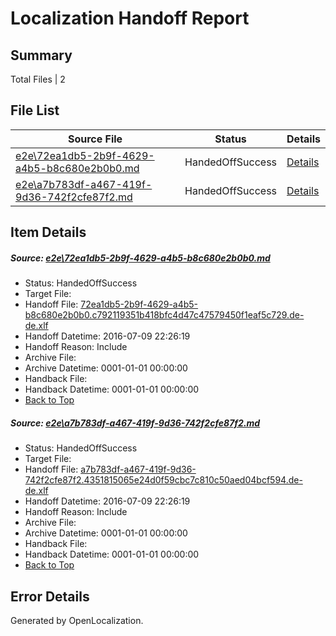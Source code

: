 # <a name='report-top'></a> Localization Handoff Report

## Summary
 Total Files | 2

## File List
 Source File | Status | Details 
 ----------- | ------ | ------- 
 [e2e\72ea1db5-2b9f-4629-a4b5-b8c680e2b0b0.md](https://github.com/OpenLocalizationTestOrg/oltest/blob/e8c62fa251043f2399f0407f4114931e9b2f4b8a/e2e/72ea1db5-2b9f-4629-a4b5-b8c680e2b0b0.md) | HandedOffSuccess | [Details](#7cccc22e0b3b16831000df2af9f8d373b2970ead2)
 [e2e\a7b783df-a467-419f-9d36-742f2cfe87f2.md](https://github.com/OpenLocalizationTestOrg/oltest/blob/e8c62fa251043f2399f0407f4114931e9b2f4b8a/e2e/a7b783df-a467-419f-9d36-742f2cfe87f2.md) | HandedOffSuccess | [Details](#9313b4cecacdefe7d9fee1b11ee0089af370aad93)

## Item Details
##### <a name='7cccc22e0b3b16831000df2af9f8d373b2970ead2'></a> Source: [e2e\72ea1db5-2b9f-4629-a4b5-b8c680e2b0b0.md](https://github.com/OpenLocalizationTestOrg/oltest/blob/e8c62fa251043f2399f0407f4114931e9b2f4b8a/e2e/72ea1db5-2b9f-4629-a4b5-b8c680e2b0b0.md)
* Status: HandedOffSuccess
* Target File: 
* Handoff File: [72ea1db5-2b9f-4629-a4b5-b8c680e2b0b0.c792119351b418bfc4d47c47579450f1eaf5c729.de-de.xlf](https://github.com/OpenLocalizationTestOrg/olhandoff-e2e/blob/9b354032187097a67e806522f3914621bb50220b/ol-handoff/OpenLocalizationTestOrg/oltest-dede-fly/ci/ht/72ea1db5-2b9f-4629-a4b5-b8c680e2b0b0.c792119351b418bfc4d47c47579450f1eaf5c729.de-de.xlf)
* Handoff Datetime: 2016-07-09 22:26:19
* Handoff Reason: Include
* Archive File: 
* Archive Datetime: 0001-01-01 00:00:00
* Handback File: 
* Handback Datetime: 0001-01-01 00:00:00
* [Back to Top](#report-top)

##### <a name='9313b4cecacdefe7d9fee1b11ee0089af370aad93'></a> Source: [e2e\a7b783df-a467-419f-9d36-742f2cfe87f2.md](https://github.com/OpenLocalizationTestOrg/oltest/blob/e8c62fa251043f2399f0407f4114931e9b2f4b8a/e2e/a7b783df-a467-419f-9d36-742f2cfe87f2.md)
* Status: HandedOffSuccess
* Target File: 
* Handoff File: [a7b783df-a467-419f-9d36-742f2cfe87f2.4351815065e24d0f59cbc7c810c50aed04bcf594.de-de.xlf](https://github.com/OpenLocalizationTestOrg/olhandoff-e2e/blob/9b354032187097a67e806522f3914621bb50220b/ol-handoff/OpenLocalizationTestOrg/oltest-dede-fly/ci/ht/a7b783df-a467-419f-9d36-742f2cfe87f2.4351815065e24d0f59cbc7c810c50aed04bcf594.de-de.xlf)
* Handoff Datetime: 2016-07-09 22:26:19
* Handoff Reason: Include
* Archive File: 
* Archive Datetime: 0001-01-01 00:00:00
* Handback File: 
* Handback Datetime: 0001-01-01 00:00:00
* [Back to Top](#report-top)


## Error Details

Generated by OpenLocalization.
